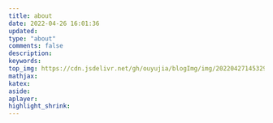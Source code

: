 ```yaml
---
title: about
date: 2022-04-26 16:01:36
updated:
type: "about"
comments: false
description:
keywords:
top_img: https://cdn.jsdelivr.net/gh/ouyujia/blogImg/img/202204271453292.jpg
mathjax:
katex:
aside:
aplayer:
highlight_shrink:
---
```


